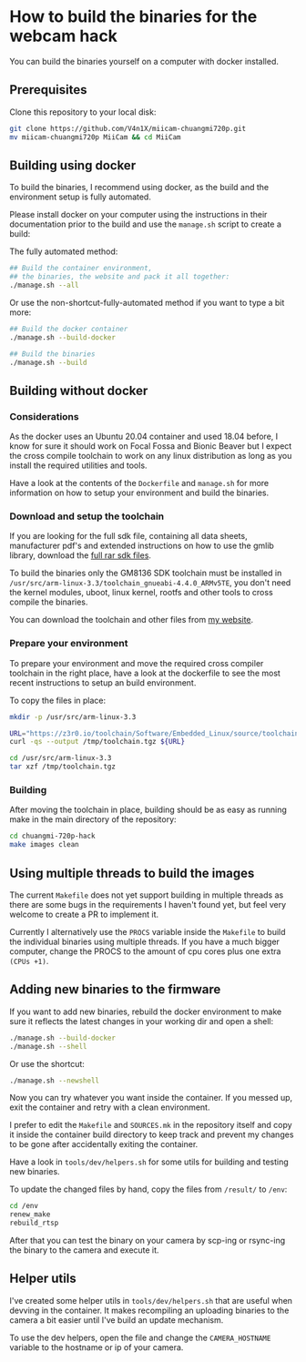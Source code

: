 # How to build the binaries for the webcam hack

You can build the binaries yourself on a computer with docker installed.

## Prerequisites

Clone this repository to your local disk:

```bash
git clone https://github.com/V4n1X/miicam-chuangmi720p.git
mv miicam-chuangmi720p MiiCam && cd MiiCam
```

## Building using docker

To build the binaries, I recommend using docker, as the build and the environment setup is fully automated.

Please install docker on your computer using the instructions in their documentation prior to the build and use the `manage.sh` script to create a build:

The fully automated method:

```bash
## Build the container environment,
## the binaries, the website and pack it all together:
./manage.sh --all
```

Or use the non-shortcut-fully-automated method if you want to type a bit more:

```bash
## Build the docker container
./manage.sh --build-docker

## Build the binaries
./manage.sh --build
```

## Building without docker

### Considerations

As the docker uses an Ubuntu 20.04 container and used 18.04 before, I know for sure it should work on Focal Fossa and Bionic Beaver but I expect the cross compile toolchain to work on any linux distribution as long as you install the required utilities and tools.

Have a look at the contents of the `Dockerfile` and `manage.sh` for more information on how to setup your environment and build the binaries.


### Download and setup the toolchain

If you are looking for the full sdk file, containing all data sheets, manufacturer pdf's and extended instructions on how to use the gmlib library, download the [full rar sdk files](https://z3r0.io/toolchain/GM8136_SDK_release_v1.0.rar).

To build the binaries only the GM8136 SDK toolchain must be installed in `/usr/src/arm-linux-3.3/toolchain_gnueabi-4.4.0_ARMv5TE`, you don't need the kernel modules, uboot, linux kernel, rootfs and other tools to cross compile the binaries.

You can download the toolchain and other files from [my website](https://z3r0.io/toolchain).


### Prepare your environment

To prepare your environment and move the required cross compiler toolchain in the right place, have a look at the dockerfile to see the most recent instructions to setup an build environment.

To copy the files in place:

```bash
mkdir -p /usr/src/arm-linux-3.3

URL="https://z3r0.io/toolchain/Software/Embedded_Linux/source/toolchain_gnueabi-4.4.0_ARMv5TE.tgz"
curl -qs --output /tmp/toolchain.tgz ${URL}

cd /usr/src/arm-linux-3.3
tar xzf /tmp/toolchain.tgz
```


### Building

After moving the toolchain in place, building should be as easy as running make in the main directory of the repository:

```bash
cd chuangmi-720p-hack
make images clean
```


## Using multiple threads to build the images

The current `Makefile` does not yet support building in multiple threads as there are some bugs in the requirements I haven't found yet, but feel very welcome to create a PR to implement it.

Currently I alternatively use the `PROCS` variable inside the `Makefile` to build the individual binaries using multiple threads. If you have a much bigger computer, change the PROCS to the amount of cpu cores plus one extra `(CPUs +1)`.


## Adding new binaries to the firmware

If you want to add new binaries, rebuild the docker environment to make sure it reflects the latest changes in your working dir and open a shell:

```bash
./manage.sh --build-docker
./manage.sh --shell
```

Or use the shortcut:

```bash
./manage.sh --newshell
```

Now you can try whatever you want inside the container. If you messed up, exit the container and retry with a clean environment.

I prefer to edit the `Makefile` and `SOURCES.mk` in the repository itself and copy it inside the container build directory to keep track and prevent my changes to be gone after accidentally exiting the container.

Have a look in `tools/dev/helpers.sh` for some utils for building and testing new binaries.


To update the changed files by hand, copy the files from `/result/` to `/env`:

```bash
cd /env
renew_make
rebuild_rtsp
```

After that you can test the binary on your camera by scp-ing or rsync-ing the binary to the camera and execute it.

## Helper utils

I've created some helper utils in `tools/dev/helpers.sh` that are useful when devving in the container.
It makes recompiling an uploading binaries to the camera a bit easier until I've build an update mechanism.

To use the dev helpers, open the file and change the `CAMERA_HOSTNAME` variable to the hostname or ip of your camera.
